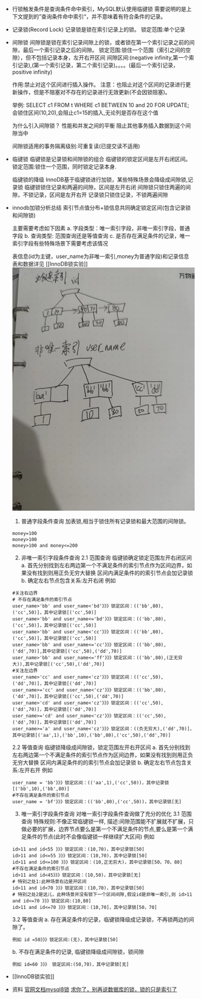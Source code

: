 - 行锁触发条件是查询条件命中索引，MySQL默认使用临键锁
  需要说明的是上下文提到的”查询条件命中索引“，并不意味着有符合条件的记录。
- 记录锁(Record Lock)
  记录锁是锁在索引记录上的锁。
  锁定范围:单个记录
- 间隙锁
  间隙锁是锁在索引记录间隙上的锁，或者锁在第一个索引记录之前的间隙，最后一个索引记录之后的间隙。
  锁定范围:锁住一个范围（索引之间的空隙），但不包括记录本身，左开右开区间
  间隙区间:(negative infinity,第一个索引记录),(第一个索引记录，第二个索引记录)。。。。(最后一个索引记录，positive infinity)
  
  作用:禁止对这个区间进行插入操作。
  注意：也阻止对这个区间的记录进行更新操作，但是不阻塞对不存在的记录进行无效更新(不会因锁阻塞)。
  
  举例:
  SELECT c1 FROM t WHERE c1 BETWEEN 10 and 20 FOR UPDATE; 会锁住区间(10,20),会阻止c1=15的插入,无论列是否存在这个值
  
  
  为什么引入间隙锁？
  性能和并发之间的平衡
  阻止其他事务插入数据到这个间隙当中
  
  间隙锁适用的事务隔离级别:可重复读(已提交读不适用)
- 临键锁
  临键锁是记录锁和间隙锁的组合
  临键锁的锁定区间是左开右闭区间。
  锁定范围:锁住一个范围，同时锁定记录本身.
  
  临键锁的降级
  InnoDB基于临键锁进行加锁，某些特殊场景会降级成间隙锁,记录锁
  临键锁锁住记录和两遍的间隙，区间是左开右闭
  间隙锁只锁住两遍的间隙，不锁记录，区间是左开右开
  记录锁只锁住记录，不锁两遍间隙
- innodb加锁分析总结
  索引节点值分布+锁信息共同确定锁定区间(包含记录锁和间隙锁)
  
  主要需要考虑如下因素
  a.  字段类型：唯一索引字段，非唯一索引字段，普通字段
  b. 查询类型: 范围查询还是等值查询
  c. 是否存在满足条件的记录，唯一索引字段有些特殊场景下需要考虑该情况
  
  
  表信息(id为主键，user_name为非唯一索引,money为普通字段)和记录信息
  表和数据详见 [[InnoDB锁实验]] 
  ![image.png](../assets/image_1655381174064_0.png) 
  
  
  1. 普通字段条件查询
  加表锁,相当于锁住所有记录锁和最大范围的间隙锁。
  ```
  money=100
  money>100
  money>100 and money<=200
  ```
  2. 非唯一索引字段条件查询
  2.1 范围查询
  临键锁确定锁定范围左开右闭区间
  a. 首先分别找到左右两边第一个不满足条件的索引节点作为区间边界，如果没有找到则用正负无穷大替换
  区间内满足条件的的索引节点会加记录锁
  b. 确定左右节点包含关系:左开右闭
  例如
  ```
  #关注右边界
  # 不存在满足条件的索引节点
  user_name>'bb' and user_name<'bd'》》》锁定区间：(('bb',80),('cc',50)]，其中记录锁[('cc',50)]
  user_name>'bb' and user_name<='bd'》》》锁定区间：(('bb',80),('cc',50)]，其中记录锁[('cc',50)]
  user_name>'bb' and user_name<'cc'》》》锁定区间：(('bb',80),('cc',50)]，其中记录锁[('cc',50)]
  user_name>'bb' and user_name<='cc'》》》锁定区间：(('bb',80),('dd',70)],其中记录锁[('cc',50),('dd',70)]
  user_name>'bb' and user_name<='ff'》》》锁定区间：(('bb',80),(正无穷大)),其中记录锁[('cc',50),('dd',70)]
  #关注左边界
  user_name>'cc' and user_name<'cz'》》》锁定区间：(('cc',50),('dd',70)]，其中记录锁[('dd',70)]
  user_name>='cc' and user_name<'cz'》》》锁定区间：(('bb',80),('dd',70)]，其中记录锁[('cc',50),('dd',70)]
  user_name>'cd' and user_name<'cz'》》》锁定区间：(('cc',50),('dd',70)]，其中记录锁[('dd',70)]
  user_name>='cd' and user_name<'cz'》》》锁定区间：(('cc',50),('dd',70)]，其中记录锁[('dd',70)]
  user_name>='a' and user_name<'cz'》》》锁定区间：((负无穷大),('dd',70)]，其中记录锁[('aa',1),('bb',10),('bb',80),('cc',50),('dd',70)]
  ```
  2.2 等值查询
  临键锁降级成间隙锁，锁定范围左开右开区间
  a. 首先分别找到左右两边第一个不满足条件的索引节点作为区间边界，如果没有找到则用正负无穷大替换
  区间内满足条件的的索引节点会加记录锁
  b. 确定左右节点包含关系:左开右开
  例如
  ```
  user_name = 'bb'》》》锁定区间：(('aa',1),('cc',50))，其中记录锁[('bb',10),('bb',80)]
  #不存在满足条件的索引节点
  user_name = 'bf'》》》锁定区间：(('bb',80),('cc',50))，其中记录锁[无]
  ```
  
  3. 唯一索引字段条件查询
  对唯一索引字段条件查询做了充分的优化
  3.1 范围查询
  特殊规则:不像正常临键锁一样,
  描述:间隙范围能不扩展就不扩展，只做必要的扩展，边界节点要么是第一个不满足条件的节点,要么是第一个满足条件的节点(此时不会像临键锁一样继续扩大区间)
  例如
  ```
  id>11 and id<55 》》》锁定区间：(10,70)，其中记录锁[50]
  id>11 and id<=55 》》》锁定区间：(10,70)，其中记录锁[50]
  id>11 and id<=100 》》》锁定区间：(10,正无穷大)，其中记录锁[50，70，80]
  #不存在满足条件的索引节点
  id>11 and id<45》》》锁定区间：(10,50)，其中记录锁[无]
  # 特别之处1:此种场景右边是开区间
  id>11 and id<70 》》》锁定区间：(10,70)，其中记录锁[50]
  # 特别之处2是这儿，此种场景并没有锁下一个区间间隙,假设id是非唯一索引,则 id>11 and id<=70 》》》锁定区间:(10,80]
  id>11 and id<=70 》》》锁定区间：(10,70]，其中记录锁[50，70]
  ```
  
  3.2 等值查询
  a. 存在满足条件的记录，临键锁降级成记录锁，不再锁两边的间隙了。
  ```
  例如 id =50》》》锁定区间:(无)，其中记录锁[50]
  ```
  
  b. 不存在满足条件的记录, 临键锁降级成间隙锁，锁间隙
  ```
  例如 id=60 》》》 锁定区间:(50,70)，其中记录锁[无]
  ```
- [[InnoDB锁实验]]
- 资料
  [官网文档mysql8锁](https://dev.mysql.com/doc/refman/8.0/en/innodb-locking.html#innodb-next-key-locks)
  [求你了，别再说数据库的锁，锁的只是索引了](https://z.itpub.net/article/detail/C7F237F542D0CDE8DF85E172ABED8BF6)